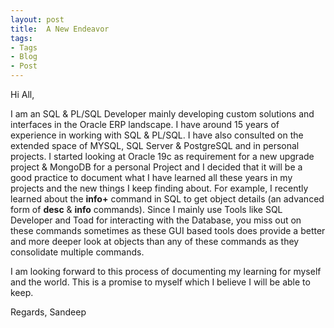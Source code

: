 ```yaml
---
layout: post
title:  A New Endeavor
tags:
- Tags
- Blog
- Post
---
```


Hi All,

I am an SQL & PL/SQL Developer mainly developing custom solutions and interfaces in the Oracle ERP landscape. I have around 15 years of experience in working with SQL & PL/SQL. I have also consulted on the extended space of MYSQL, SQL Server & PostgreSQL and in personal projects. I started looking at Oracle 19c as requirement for a new upgrade project & MongoDB for a personal Project and I decided that it will be a good practice to document what I have learned all these years in my projects and the new things I keep finding about. For example, I recently learned about the **info+** command in SQL to get object details (an advanced form of **desc** & **info** commands). Since I mainly use Tools like SQL Developer and Toad for interacting with the Database, you miss out on these commands sometimes as these GUI based tools does provide a better and more deeper look at objects than any of these commands as they consolidate multiple commands.

I am looking forward to this process of documenting my learning for myself and the world. This is a promise to myself which I believe I will be able to keep.

Regards,
Sandeep
